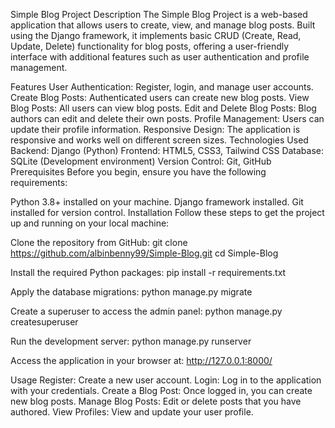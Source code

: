 Simple Blog Project
Description
The Simple Blog Project is a web-based application that allows users to create, view, and manage blog posts. Built using the Django framework, it implements basic CRUD (Create, Read, Update, Delete) functionality for blog posts, offering a user-friendly interface with additional features such as user authentication and profile management.

Features
User Authentication: Register, login, and manage user accounts.
Create Blog Posts: Authenticated users can create new blog posts.
View Blog Posts: All users can view blog posts.
Edit and Delete Blog Posts: Blog authors can edit and delete their own posts.
Profile Management: Users can update their profile information.
Responsive Design: The application is responsive and works well on different screen sizes.
Technologies Used
Backend: Django (Python)
Frontend: HTML5, CSS3, Tailwind CSS
Database: SQLite (Development environment)
Version Control: Git, GitHub
Prerequisites
Before you begin, ensure you have the following requirements:

Python 3.8+ installed on your machine.
Django framework installed.
Git installed for version control.
Installation
Follow these steps to get the project up and running on your local machine:

Clone the repository from GitHub:
git clone https://github.com/albinbenny99/Simple-Blog.git
cd Simple-Blog

Install the required Python packages:
pip install -r requirements.txt

Apply the database migrations:
python manage.py migrate

Create a superuser to access the admin panel:
python manage.py createsuperuser

Run the development server:
python manage.py runserver

Access the application in your browser at:
http://127.0.0.1:8000/

Usage
Register: Create a new user account.
Login: Log in to the application with your credentials.
Create a Blog Post: Once logged in, you can create new blog posts.
Manage Blog Posts: Edit or delete posts that you have authored.
View Profiles: View and update your user profile.
